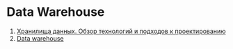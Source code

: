 # Data Warehouse

  1. [Хранилища данных. Обзор технологий и подходов к проектированию](https://habr.com/ru/articles/822669/)
  2. [Data warehouse](https://en.wikipedia.org/wiki/Data_warehouse)